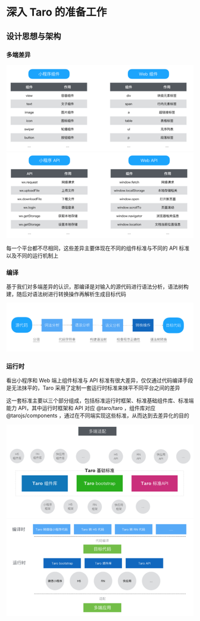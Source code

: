 # 深入 Taro 的准备工作

## 设计思想与架构

### 多端差异

![taro-diff-1.jpg](res/taro-diff-1.jpg)
![taro-diff-2.jpg](res/taro-diff-2.jpg)

每一个平台都不尽相同，这些差异主要体现在不同的组件标准与不同的 API 标准以及不同的运行机制上


### 编译

基于我们对多端差异的认识，那编译是对输入的源代码进行语法分析，语法树构建，随后对语法树进行转换操作再解析生成目标代码 

![taro-arch-1.jpg](res/taro-arch-1.jpg)

### 运行时

看出小程序和 Web 端上组件标准与 API 标准有很大差异，仅仅通过代码编译手段是无法抹平的，Taro 采用了定制一套运行时标准来抹平不同平台之间的差异

这一套标准主要以三个部分组成，包括标准运行时框架、标准基础组件库、标准端能力 API，其中运行时框架和 API 对应 @taro/taro ，组件库对应 @tarojs/components ，通过在不同端实现这些标准，从而达到去差异化的目的

![taro-runtime-1.jpg](res/taro-runtime-1.jpg)
![taro-runtime-2.jpg](res/taro-runtime-2.jpg)